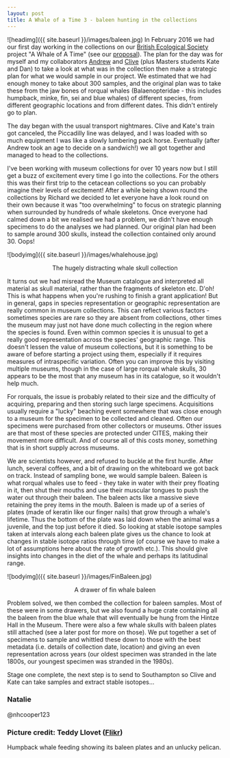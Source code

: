 ```yaml
---
layout: post
title: A Whale of a Time 3 - baleen hunting in the collections
---
```


![headimg]({{ site.baseurl }}/images/baleen.jpg)
In February 2016 we had our first day working in the collections on our [British Ecological Society](http://www.britishecologicalsociety.org/) project "A Whale of A Time" (see our [proposal](http://macromuseum.github.io/whale-of-a-time-2/)). The plan for the day was for myself and my collaborators [Andrew](http://www.tcd.ie/Zoology/research/research/theoretical/andrewjackson.php) and [Clive](https://noc.ac.uk/people/trueman) (plus Masters students Kate and Dan) to take a look at what was in the collection then make a strategic plan for what we would sample in our project. We estimated that we had enough money to take about 300 samples, and the original plan was to take these from the jaw bones of rorqual whales (Balaenopteridae - this includes humpback, minke, fin, sei and blue whales) of different species, from different geographic locations and from different dates. This didn't entirely go to plan.

The day began with the usual transport nightmares. Clive and Kate's train got canceled, the Piccadilly line was delayed, and I was loaded with so much equipment I was like a slowly lumbering pack horse. Eventually (after Andrew took an age to decide on a sandwich!) we all got together and managed to head to the collections.

I've been working with museum collections for over 10 years now but I still get a buzz of excitement every time I go into the collections. For the others this was their first trip to the cetacean collections so you can probably imagine their levels of excitement! After a while being shown round the collections by Richard we decided to let everyone have a look round on their own because it was "too overwhelming" to focus on strategic planning when surrounded by hundreds of whale skeletons. Once everyone had calmed down a bit we realised we had a problem, we didn't have enough specimens to do the analyses we had planned. Our original plan had been to sample around 300 skulls, instead the collection contained only around 30. Oops!

![bodyimg]({{ site.baseurl }}/images/whalehouse.jpg)
<center>The hugely distracting whale skull collection</center>

It turns out we had misread the Museum catalogue and interpreted all material as skull material, rather than the fragments of skeleton etc. D'oh! This is what happens when you're rushing to finish a grant application! But in general, gaps in species representation or geographic representation are really common in museum collections. This can reflect various factors - sometimes species are rare so they are absent from collections, other times the museum may just not have done much collecting in the region where the species is found. Even within common species it is unusual to get a really good representation across the species' geographic range. This doesn't lessen the value of museum collections, but it is something to be aware of before starting a project using them, especially if it requires measures of intraspecific variation. Often you can improve this by visiting multiple museums, though in the case of large rorqual whale skulls, 30 appears to be the most that any museum has in its catalogue, so it wouldn't help much. 

For rorquals, the issue is probably related to their size and the difficulty of acquiring, preparing and then storing such large specimens. Acquisitions usually require a "lucky" beaching event somewhere that was close enough to a museum for the specimen to be collected and cleaned. Often our specimens were purchased from other collectors or museums. Other issues are that most of these species are protected under CITES, making their movement more difficult. And of course all of this costs money, something that is in short supply across museums.

We are scientists however, and refused to buckle at the first hurdle. After lunch, several coffees, and a bit of drawing on the whiteboard we got back on track. Instead of sampling bone, we would sample baleen. Baleen is what rorqual whales use to feed - they take in water with their prey floating in it, then shut their mouths and use their muscular tongues to push the water out through their baleen. The baleen acts like a massive sieve retaining the prey items in the mouth. Baleen is made up of a series of plates (made of keratin like our finger nails) that grow through a whale's lifetime. Thus the bottom of the plate was laid down when the animal was a juvenile, and the top just before it died. So looking at stable isotope samples taken at intervals along each baleen plate gives us the chance to look at changes in stable isotope ratios through time (of course we have to make a lot of assumptions here about the rate of growth etc.). This should give insights into changes in the diet of the whale and perhaps its latitudinal range.

![bodyimg]({{ site.baseurl }}/images/FinBaleen.jpg)
<center>A drawer of fin whale baleen</center>

Problem solved, we then combed the collection for baleen samples. Most of these were in some drawers, but we also found a huge crate containing all the baleen from the blue whale that will eventually be hung from the Hintze Hall in the Museum. There were also a few whale skulls with baleen plates still attached (see a later post for more on those). We put together a set of specimens to sample and whittled these down to those with the best metadata (i.e. details of collection date, location) and giving an even representation across years (our oldest specimen was stranded in the late 1800s, our youngest specimen was stranded in the 1980s). 

Stage one complete, the next step is to send to Southampton so Clive and Kate can take samples and extract stable isotopes...


### Natalie
@nhcooper123

### Picture credit: Teddy Llovet ([Flikr](https://www.flickr.com/photos/teddyllovet/7828677488))
Humpback whale feeding showing its baleen plates and an unlucky pelican.
